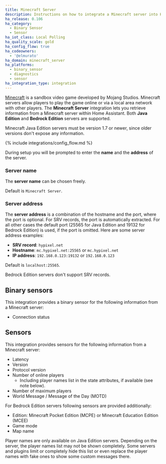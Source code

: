 ```yaml
---
title: Minecraft Server
description: Instructions on how to integrate a Minecraft server into Home Assistant.
ha_release: 0.106
ha_category:
  - Binary Sensor
  - Sensor
ha_iot_class: Local Polling
ha_quality_scale: gold
ha_config_flow: true
ha_codeowners:
  - '@elmurato'
ha_domain: minecraft_server
ha_platforms:
  - binary_sensor
  - diagnostics
  - sensor
ha_integration_type: integration
---
```


[Minecraft](https://www.minecraft.net/en-us) is a sandbox video game developed by Mojang Studios. Minecraft servers allow players to play the game online or via a local area network with other players. The **Minecraft Server** integration lets you retrieve information from a Minecraft server within Home Assistant. Both **Java Edition** and **Bedrock Edition** servers are supported.

<div class='note'>

Minecraft Java Edition servers must be version 1.7 or newer, since older versions don't expose any information.

</div>

{% include integrations/config_flow.md %}

During setup you will be prompted to enter the **name** and the **address** of the server.

### Server name

The **server name** can be chosen freely.

<div class='note'>

Default is `Minecraft Server`.

</div>

### Server address

The **server address** is a combination of the hostname and the port, where the port is optional. For SRV records, the port is automatically extracted. For all other cases the default port (25565 for Java Edition and 19132 for Bedrock Edition) is used, if the port is omitted. Here are some server address examples:

- **SRV record**: `hypixel.net`
- **Hostname**: `mc.hypixel.net:25565` or `mc.hypixel.net`
- **IP address**: `192.168.0.123:19132` or `192.168.0.123`

<div class='note'>

Default is `localhost:25565`.

Bedrock Edition servers don't support SRV records.

</div>

## Binary sensors

This integration provides a binary sensor for the following information from a Minecraft server:

- Connection status

## Sensors

This integration provides sensors for the following information from a Minecraft server:

- Latency
- Version
- Protocol version
- Number of online players
  - Including player names list in the state attributes, if available (see note below).
- Number of maximum players
- World Message / Message of the Day (MOTD)

For Bedrock Edition servers following sensors are provided additionally:

- Edition: Minecraft Pocket Edition (MCPE) or Minecraft Education Edition (MCEE)
- Game mode
- Map name

<div class='note'>

Player names are only available on Java Edition servers. Depending on the server, the player names list may not be shown completely. Some servers and plugins limit or completely hide this list or even replace the player names with fake ones to show some custom messages there.

</div>
